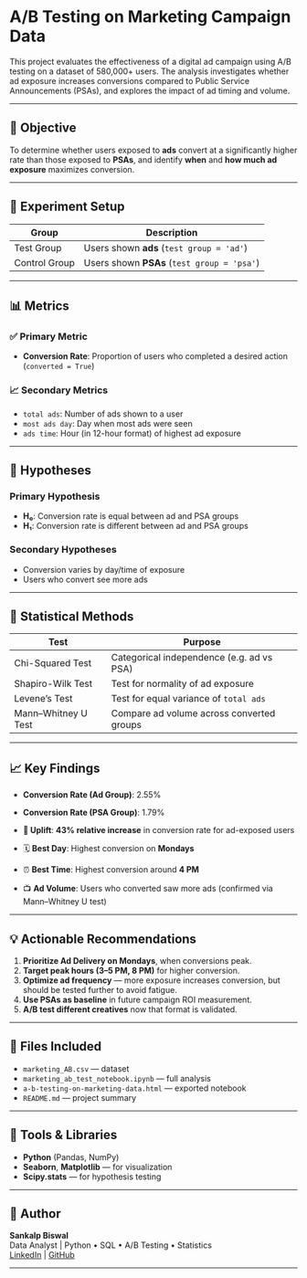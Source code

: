 # A/B Testing on Marketing Campaign Data

This project evaluates the effectiveness of a digital ad campaign using A/B testing on a dataset of 580,000+ users. The analysis investigates whether ad exposure increases conversions compared to Public Service Announcements (PSAs), and explores the impact of ad timing and volume.

---

## 🧪 Objective

To determine whether users exposed to **ads** convert at a significantly higher rate than those exposed to **PSAs**, and identify **when** and **how much ad exposure** maximizes conversion.

---

## 👥 Experiment Setup

| Group         | Description                                  |
|---------------|----------------------------------------------|
| Test Group    | Users shown **ads** (`test group = 'ad'`)    |
| Control Group | Users shown **PSAs** (`test group = 'psa'`)  |

---

## 📊 Metrics

### ✅ Primary Metric
- **Conversion Rate**: Proportion of users who completed a desired action (`converted = True`)

### 📈 Secondary Metrics
- `total ads`: Number of ads shown to a user
- `most ads day`: Day when most ads were seen
- `ads time`: Hour (in 12-hour format) of highest ad exposure

---

## 🧠 Hypotheses

### Primary Hypothesis
- **H₀**: Conversion rate is equal between ad and PSA groups  
- **H₁**: Conversion rate is different between ad and PSA groups

### Secondary Hypotheses
- Conversion varies by day/time of exposure  
- Users who convert see more ads

---

## 🔬 Statistical Methods

| Test                     | Purpose                                     |
|--------------------------|---------------------------------------------|
| Chi-Squared Test         | Categorical independence (e.g. ad vs PSA)   |
| Shapiro-Wilk Test        | Test for normality of ad exposure           |
| Levene’s Test            | Test for equal variance of `total ads`      |
| Mann–Whitney U Test      | Compare ad volume across converted groups   |

---

## 📈 Key Findings

- **Conversion Rate (Ad Group)**: 2.55%  
- **Conversion Rate (PSA Group)**: 1.79%  
- **🔼 Uplift**: **43% relative increase** in conversion rate for ad-exposed users

- 🗓️ **Best Day**: Highest conversion on **Mondays**
- ⏰ **Best Time**: Highest conversion around **4 PM**
- 📺 **Ad Volume**: Users who converted saw more ads (confirmed via Mann–Whitney U test)

---

## 💡 Actionable Recommendations

1. **Prioritize Ad Delivery on Mondays**, when conversions peak.
2. **Target peak hours (3–5 PM, 8 PM)** for higher conversion.
3. **Optimize ad frequency** — more exposure increases conversion, but should be tested further to avoid fatigue.
4. **Use PSAs as baseline** in future campaign ROI measurement.
5. **A/B test different creatives** now that format is validated.

---

## 📁 Files Included

- `marketing_AB.csv` — dataset
- `marketing_ab_test_notebook.ipynb` — full analysis
- `a-b-testing-on-marketing-data.html` — exported notebook
- `README.md` — project summary

---

## 🚀 Tools & Libraries

- **Python** (Pandas, NumPy)
- **Seaborn**, **Matplotlib** — for visualization
- **Scipy.stats** — for hypothesis testing

---

## 📌 Author

**Sankalp Biswal**  
Data Analyst | Python • SQL • A/B Testing • Statistics  
[LinkedIn](https://www.linkedin.com/in/sankalp-biswal/) | [GitHub](https://github.com/Sankalp20487)

---

